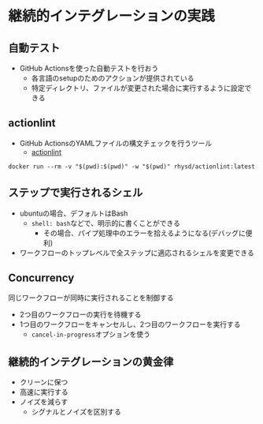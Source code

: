 # 継続的インテグレーションの実践

## 自動テスト

- GitHub Actionsを使った自動テストを行おう
  - 各言語のsetupのためのアクションが提供されている
  - 特定ディレクトリ、ファイルが変更された場合に実行するように設定できる

## actionlint

- GitHub ActionsのYAMLファイルの構文チェックを行うツール
  - [actionlint](https://hub.docker.com/r/rhysd/actionlint)

```shell
docker run --rm -v "$(pwd):$(pwd)" -w "$(pwd)" rhysd/actionlint:latest
```

## ステップで実行されるシェル

- ubuntuの場合、デフォルトはBash
  - `shell: bash`などで、明示的に書くことができる
    - その場合、パイプ処理中のエラーを拾えるようになる(デバッグに便利)
- ワークフローのトップレベルで全ステップに適応されるシェルを変更できる

## Concurrency

同じワークフローが同時に実行されることを制御する

- 2つ目のワークフローの実行を待機する
- 1つ目のワークフローをキャンセルし、2つ目のワークフローを実行する
  - `cancel-in-progress`オプションを使う

## 継続的インテグレーションの黄金律

- クリーンに保つ
- 高速に実行する
- ノイズを減らす
  - シグナルとノイズを区別する

